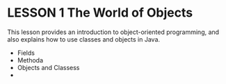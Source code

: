 # LESSON 1 The World of Objects

This lesson provides an introduction to object-oriented programming, and also explains how to use classes and objects in Java.

* Fields
* Methoda
* Objects and Classess
* 
